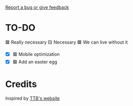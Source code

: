 [Report a bug or give feedback](https://docs.google.com/forms/d/e/1FAIpQLSdptUFlUd55chRflexbtlVfm2LnG0SYTxEXPMaT8Zds0PGCpg/viewform)

# TO-DO
🟥 Really necessary 🟨 Necessary 🟩 We can live without it

- [x] 🟥 Mobile optimization
- [x] 🟩 Add an easter egg

# Credits
Inspired by [TTB's website](https://thetechboy.net)<br/>
